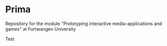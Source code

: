 # Prima
Repository for the module "Prototyping interactive media-applications and games" at Furtwangen University

Test